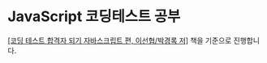 # JavaScript 코딩테스트 공부
<a href="https://product.kyobobook.co.kr/detail/S000213641007">[코딩 테스트 합격자 되기 자바스크립트 편, 이선협/박경록 저]</a> 책을 기준으로 진행합니다.
